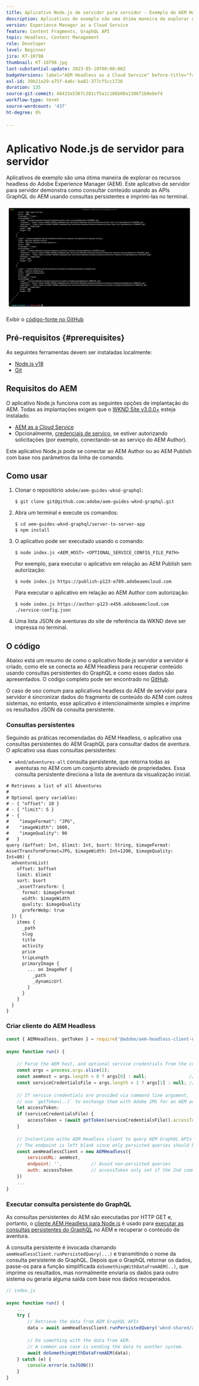```yaml
---
title: Aplicativo Node.js de servidor para servidor - Exemplo do AEM Headless
description: Aplicativos de exemplo são uma ótima maneira de explorar os recursos headless do Adobe Experience Manager (AEM). Este aplicativo Node.js do lado do servidor demonstra como consultar conteúdo usando as APIs GraphQL do AEM usando consultas persistentes.
version: Experience Manager as a Cloud Service
feature: Content Fragments, GraphQL API
topic: Headless, Content Management
role: Developer
level: Beginner
jira: KT-10798
thumbnail: KT-10798.jpg
last-substantial-update: 2023-05-10T00:00:00Z
badgeVersions: label="AEM Headless as a Cloud Service" before-title="false"
exl-id: 39b21a29-a75f-4a6c-ba82-377cf5cc1726
duration: 135
source-git-commit: 48433a5367c281cf5a1c106b08a1306f1b0e8ef4
workflow-type: tm+mt
source-wordcount: '437'
ht-degree: 0%

---
```


# Aplicativo Node.js de servidor para servidor

Aplicativos de exemplo são uma ótima maneira de explorar os recursos headless do Adobe Experience Manager (AEM). Este aplicativo de servidor para servidor demonstra como consultar conteúdo usando as APIs GraphQL do AEM usando consultas persistentes e imprimi-las no terminal.

![Aplicativo Node.js de servidor para servidor com AEM Headless](./assets/server-to-server-app/server-to-server-app.png)

Exibir o [código-fonte no GitHub](https://github.com/adobe/aem-guides-wknd-graphql/tree/main/server-to-server)

## Pré-requisitos {#prerequisites}

As seguintes ferramentas devem ser instaladas localmente:

+ [Node.js v18](https://nodejs.org/en)
+ [Git](https://git-scm.com/)

## Requisitos do AEM

O aplicativo Node.js funciona com as seguintes opções de implantação do AEM. Todas as implantações exigem que o [WKND Site v3.0.0+](https://github.com/adobe/aem-guides-wknd/releases/latest) esteja instalado.

+ [AEM as a Cloud Service](https://experienceleague.adobe.com/docs/experience-manager-cloud-service/content/implementing/deploying/overview.html)
+ Opcionalmente, [credenciais de serviço](https://experienceleague.adobe.com/docs/experience-manager-cloud-service/content/implementing/developing/generating-access-tokens-for-server-side-apis.html), se estiver autorizando solicitações (por exemplo, conectando-se ao serviço do AEM Author).

Este aplicativo Node.js pode se conectar ao AEM Author ou ao AEM Publish com base nos parâmetros da linha de comando.

## Como usar

1. Clonar o repositório `adobe/aem-guides-wknd-graphql`:

   ```shell
   $ git clone git@github.com:adobe/aem-guides-wknd-graphql.git
   ```

1. Abra um terminal e execute os comandos:

   ```shell
   $ cd aem-guides-wknd-graphql/server-to-server-app
   $ npm install
   ```

1. O aplicativo pode ser executado usando o comando:

   ```
   $ node index.js <AEM_HOST> <OPTIONAL_SERVICE_CONFIG_FILE_PATH>
   ```

   Por exemplo, para executar o aplicativo em relação ao AEM Publish sem autorização:

   ```shell
   $ node index.js https://publish-p123-e789.adobeaemcloud.com
   ```

   Para executar o aplicativo em relação ao AEM Author com autorização:

   ```shell
   $ node index.js https://author-p123-e456.adobeaemcloud.com ./service-config.json
   ```

1. Uma lista JSON de aventuras do site de referência da WKND deve ser impressa no terminal.

## O código

Abaixo está um resumo de como o aplicativo Node.js servidor a servidor é criado, como ele se conecta ao AEM Headless para recuperar conteúdo usando consultas persistentes do GraphQL e como esses dados são apresentados. O código completo pode ser encontrado no [GitHub](https://github.com/adobe/aem-guides-wknd-graphql/tree/main/server-to-server).

O caso de uso comum para aplicativos headless do AEM de servidor para servidor é sincronizar dados do fragmento de conteúdo do AEM com outros sistemas, no entanto, esse aplicativo é intencionalmente simples e imprime os resultados JSON da consulta persistente.

### Consultas persistentes

Seguindo as práticas recomendadas do AEM Headless, o aplicativo usa consultas persistentes do AEM GraphQL para consultar dados de aventura. O aplicativo usa duas consultas persistentes:

+ `wknd/adventures-all` consulta persistente, que retorna todas as aventuras no AEM com um conjunto abreviado de propriedades. Essa consulta persistente direciona a lista de aventura da visualização inicial.

```
# Retrieves a list of all Adventures
#
# Optional query variables:
# - { "offset": 10 }
# - { "limit": 5 }
# - { 
#    "imageFormat": "JPG",
#    "imageWidth": 1600,
#    "imageQuality": 90 
#   }
query ($offset: Int, $limit: Int, $sort: String, $imageFormat: AssetTransformFormat=JPG, $imageWidth: Int=1200, $imageQuality: Int=80) {
  adventureList(
    offset: $offset
    limit: $limit
    sort: $sort
    _assetTransform: {
      format: $imageFormat
      width: $imageWidth
      quality: $imageQuality
      preferWebp: true
  }) {
    items {
      _path
      slug
      title
      activity
      price
      tripLength
      primaryImage {
        ... on ImageRef {
          _path
          _dynamicUrl
        }
      }
    }
  }
}
```

### Criar cliente do AEM Headless

```javascript
const { AEMHeadless, getToken } = require('@adobe/aem-headless-client-nodejs');

async function run() { 

    // Parse the AEM host, and optional service credentials from the command line arguments
    const args = process.argv.slice(2);
    const aemHost = args.length > 0 ? args[0] : null;                // Example: https://author-p123-e456.adobeaemcloud.com
    const serviceCredentialsFile = args.length > 1 ? args[1] : null; // Example: ./service-config.json

    // If service credentials are provided via command line argument,
    // use `getToken(..)` to exchange them with Adobe IMS for an AEM access token 
    let accessToken;
    if (serviceCredentialsFile) {
        accessToken = (await getToken(serviceCredentialsFile)).accessToken;
    }

    // Instantiate withe AEM Headless client to query AEM GraphQL APIs
    // The endpoint is left blank since only persisted queries should be used to query AEM's GraphQL APIs
    const aemHeadlessClient = new AEMHeadless({
        serviceURL: aemHost,
        endpoint: '',           // Avoid non-persisted queries
        auth: accessToken       // accessToken only set if the 2nd command line parameter is set
    })
    ...
}
```


### Executar consulta persistente do GraphQL

As consultas persistentes do AEM são executadas por HTTP GET e, portanto, o [cliente AEM Headless para Node.js](https://github.com/adobe/aem-headless-client-nodejs) é usado para [executar as consultas persistentes do GraphQL](https://github.com/adobe/aem-headless-client-nodejs#within-asyncawait) no AEM e recuperar o conteúdo de aventura.

A consulta persistente é invocada chamando `aemHeadlessClient.runPersistedQuery(...)` e transmitindo o nome da consulta persistente do GraphQL. Depois que o GraphQL retornar os dados, passe-os para a função simplificada `doSomethingWithDataFromAEM(..)`, que imprime os resultados, mas normalmente enviaria os dados para outro sistema ou geraria alguma saída com base nos dados recuperados.

```js
// index.js

async function run() { 
    ...
    try {
        // Retrieve the data from AEM GraphQL APIs
        data = await aemHeadlessClient.runPersistedQuery('wknd-shared/adventures-all')
        
        // Do something with the data from AEM. 
        // A common use case is sending the data to another system.
        await doSomethingWithDataFromAEM(data);
    } catch (e) {
        console.error(e.toJSON())
    }
}
```
